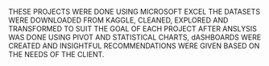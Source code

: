 THESE PROJECTS WERE DONE USING MICROSOFT EXCEL
THE DATASETS WERE DOWNLOADED FROM KAGGLE, CLEANED, EXPLORED AND TRANSFORMED TO SUIT THE GOAL OF EACH PROJECT
AFTER ANSLYSIS WAS DONE USING PIVOT AND STATISTICAL CHARTS, dASHBOARDS WERE CREATED AND INSIGHTFUL RECOMMENDATIONS WERE GIVEN BASED ON THE NEEDS OF THE CLIENT.
